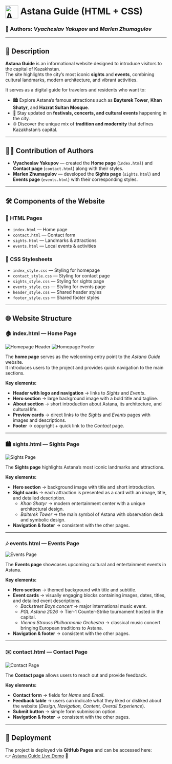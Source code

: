 # <img src="images/logo.png" alt="Astana Guide Logo" width="40" style="vertical-align: middle;"/> Astana Guide (HTML + CSS)
### 👥 Authors: *Vyacheslav Yakupov* and *Marlen Zhumagulov*

---

## 📖 Description
**Astana Guide** is an informational website designed to introduce visitors to the capital of Kazakhstan.  
The site highlights the city’s most iconic **sights** and **events**, combining cultural landmarks, modern architecture, and vibrant activities.  

It serves as a digital guide for travelers and residents who want to:  
- 🏙️ Explore Astana’s famous attractions such as **Bayterek Tower**, **Khan Shatyr**, and **Hazrat Sultan Mosque**.  
- 🎉 Stay updated on **festivals, concerts, and cultural events** happening in the city.  
- 🌐 Discover the unique mix of **tradition and modernity** that defines Kazakhstan’s capital.  

---

## 👨‍💻 Contribution of Authors  

- **Vyacheslav Yakupov** — created the **Home page** (`index.html`) and **Contact page** (`contact.html`) along with their styles.  
- **Marlen Zhumagulov** — developed the **Sights page** (`sights.html`) and **Events page** (`events.html`) with their corresponding styles.  

---

## 🛠️ Components of the Website  

### 📂 HTML Pages  
- `index.html` — Home page  
- `contact.html` — Contact form  
- `sights.html` — Landmarks & attractions  
- `events.html` — Local events & activities  

### 🎨 CSS Stylesheets  
- `index_style.css` — Styling for homepage  
- `contact_style.css` — Styling for contact page  
- `sights_style.css` — Styling for sights page  
- `events_style.css` — Styling for events page  
- `header_style.css` — Shared header styles  
- `footer_style.css` — Shared footer styles  

---

## 🌐 Website Structure

### 🏠 index.html — Home Page
![Homepage Header](readmeImages/homepageHeader.png)
![Homepage Footer](readmeImages/homepageFooter.png)

The **home page** serves as the welcoming entry point to the *Astana Guide* website.  
It introduces users to the project and provides quick navigation to the main sections.  

**Key elements:**  
- **Header with logo and navigation** → links to *Sights* and *Events*.  
- **Hero section** → large background image with a bold title and tagline.  
- **About section** → short introduction about Astana, its architecture, and cultural life.  
- **Preview cards** → direct links to the *Sights* and *Events* pages with images and descriptions.  
- **Footer** → copyright + quick link to the *Contact* page.  

---

### 🏙️ sights.html — Sights Page
![Sights Page](readmeImages/sightspage.png)

The **Sights page** highlights Astana’s most iconic landmarks and attractions.  

**Key elements:**  
- **Hero section** → background image with title and short introduction.  
- **Sight cards** → each attraction is presented as a card with an image, title, and detailed description.  
  - *Khan Shatyr* → modern entertainment center with a unique architectural design.  
  - *Baiterek Tower* → the main symbol of Astana with observation deck and symbolic design.  
- **Navigation & footer** → consistent with the other pages.    

---

### 🎶 events.html — Events Page
![Events Page](readmeImages/eventspage.png)

The **Events page** showcases upcoming cultural and entertainment events in Astana.  

**Key elements:**  
- **Hero section** → themed background with title and subtitle.  
- **Event cards** → visually engaging blocks containing images, dates, titles, and detailed event descriptions.  
  - *Backstreet Boys concert* → major international music event.  
  - *PGL Astana 2026* → Tier-1 Counter-Strike tournament hosted in the capital.  
  - *Vienna Strauss Philharmonie Orchestra* → classical music concert bringing European traditions to Astana.  
- **Navigation & footer** → consistent with the other pages.  

---

### ✉️ contact.html — Contact Page 
![Contact Page](readmeImages/contactpage.png)

The **Contact page** allows users to reach out and provide feedback.  

**Key elements:**  
- **Contact form** → fields for *Name* and *Email*.  
- **Feedback table** → users can indicate what they liked or disliked about the website (*Design, Navigation, Content, Overall Experience*).  
- **Submit button** → simple form submission option.  
- **Navigation & footer** → consistent with the other pages.    

---

## 🚀 Deployment  
The project is deployed via **GitHub Pages** and can be accessed here:  
👉 [Astana Guide Live Demo](https://yakupovdev.github.io/AstanaGuide/) 📸 
